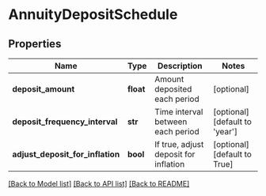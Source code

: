 # AnnuityDepositSchedule

## Properties
Name | Type | Description | Notes
------------ | ------------- | ------------- | -------------
**deposit_amount** | **float** | Amount deposited each period | [optional] 
**deposit_frequency_interval** | **str** | Time interval between each period | [optional] [default to 'year']
**adjust_deposit_for_inflation** | **bool** | If true, adjust deposit for inflation | [optional] [default to True]

[[Back to Model list]](../README.md#documentation-for-models) [[Back to API list]](../README.md#documentation-for-api-endpoints) [[Back to README]](../README.md)


